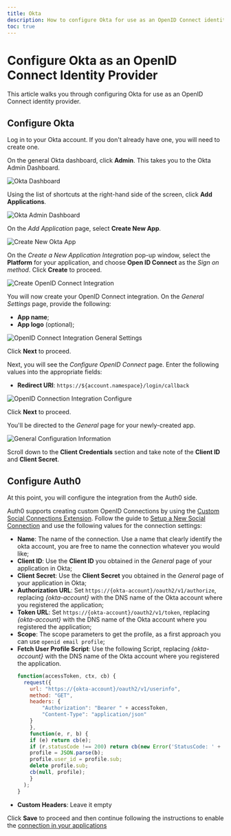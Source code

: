 ```yaml
---
title: Okta
description: How to configure Okta for use as an OpenID Connect identity provider.
toc: true
---
```



# Configure Okta as an OpenID Connect Identity Provider

This article walks you through configuring Okta for use as an OpenID Connect identity provider.

## Configure Okta

Log in to your Okta account. If you don't already have one, you will need to create one.

On the general Okta dashboard, click **Admin**. This takes you to the Okta Admin Dashboard.

![Okta Dashboard](/media/articles/oidc/identity-providers/okta/okta-dashboard.png)

Using the list of shortcuts at the right-hand side of the screen, click **Add Applications**.

![Okta Admin Dashboard](/media/articles/oidc/identity-providers/okta/okta-admin-dashboard.png)

On the *Add Application* page, select **Create New App**.

![Create New Okta App](/media/articles/oidc/identity-providers/okta/create-new-app.png)

On the *Create a New Application Integration* pop-up window, select the **Platform** for your application, and choose **Open ID Connect** as the *Sign on method*. Click **Create** to proceed.

![Create OpenID Connect Integration](/media/articles/oidc/identity-providers/okta/new-app-integration.png)

You will now create your OpenID Connect integration. On the *General Settings* page, provide the following:

* **App name**;
* **App logo** (optional);

![OpenID Connect Integration General Settings](/media/articles/oidc/identity-providers/okta/oidc-general-settings.png)

Click **Next** to proceed.

Next, you will see the *Configure OpenID Connect* page. Enter the following values into the appropriate fields:

* **Redirect URI**: `https://${account.namespace}/login/callback`

![OpenID Connection Integration Configure](/media/articles/oidc/identity-providers/okta/oidc-settings.png)

Click **Next** to proceed.

You'll be directed to the *General* page for your newly-created app.

![General Configuration Information](/media/articles/oidc/identity-providers/okta/config-info.png)

Scroll down to the **Client Credentials** section and take note of the **Client ID** and **Client Secret**.

## Configure Auth0

At this point, you will configure the integration from the Auth0 side.

Auth0 supports creating custom OpenID Connections by using the [Custom Social Connections Extension](/extensions/custom-social-extensions). Follow the guide to [Setup a New Social Connection](https://auth0.com/docs/extensions/custom-social-extensions#set-up-a-new-social-connection) and use the following values for the connection settings:

- __Name__: The name of the connection. Use a name that clearly identify the okta account, you are free to name the connection whatever you would like;
- __Client ID__: Use the **Client ID** you obtained in the *General* page of your application in Okta;
- __Client Secret__: Use the **Client Secret** you obtained in the *General* page of your application in Okta;
- __Authorization URL__: Set `https://{okta-account}/oauth2/v1/authorize`, replacing *{okta-account}* with the DNS name of the Okta account where you registered the application;
- __Token URL__: Set `https://{okta-account}/oauth2/v1/token`, replacing *{okta-account}* with the DNS name of the Okta account where you registered the application;
- __Scope__: The scope parameters to get the profile, as a first approach you can use `openid email profile`;
- __Fetch User Profile Script__: Use the following Script, replacing *{okta-account}* with the DNS name of the Okta account where you registered the application.
    ```javascript
    function(accessToken, ctx, cb) {
      request({
        url: "https://{okta-account}/oauth2/v1/userinfo",
        method: "GET",
        headers: {
            "Authorization": "Bearer " + accessToken,
            "Content-Type": "application/json"
        }
        },
        function(e, r, b) {
        if (e) return cb(e);
        if (r.statusCode !== 200) return cb(new Error('StatusCode: ' + r.statusCode));
        profile = JSON.parse(b);
        profile.user_id = profile.sub;
        delete profile.sub;
        cb(null, profile);
        }
      );
    }
    ```
- __Custom Headers__: Leave it empty

Click **Save** to proceed and then continue following the instructions to enable the [connection in your applications](https://auth0.com/docs/extensions/custom-social-extensions#new-connection-apps)

